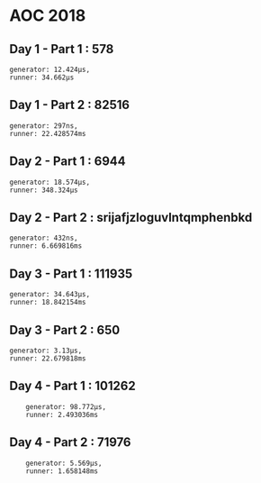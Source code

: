 # AOC 2018

## Day 1 - Part 1 : 578
	generator: 12.424µs,
	runner: 34.662µs

## Day 1 - Part 2 : 82516
	generator: 297ns,
	runner: 22.428574ms

## Day 2 - Part 1 : 6944
	generator: 18.574µs,
	runner: 348.324µs

## Day 2 - Part 2 : srijafjzloguvlntqmphenbkd
	generator: 432ns,
	runner: 6.669816ms

## Day 3 - Part 1 : 111935
	generator: 34.643µs,
	runner: 18.842154ms

## Day 3 - Part 2 : 650
	generator: 3.13µs,
	runner: 22.679818ms

## Day 4 - Part 1 : 101262
        generator: 98.772µs,
        runner: 2.493036ms

## Day 4 - Part 2 : 71976
        generator: 5.569µs,
        runner: 1.658148ms
